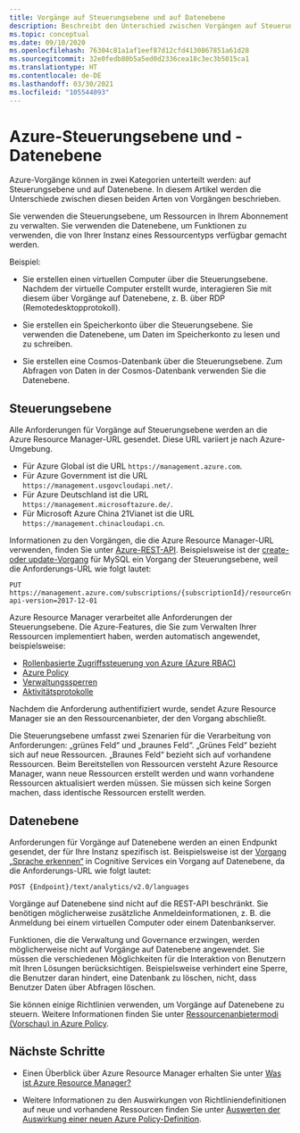 ```yaml
---
title: Vorgänge auf Steuerungsebene und auf Datenebene
description: Beschreibt den Unterschied zwischen Vorgängen auf Steuerungsebene und auf Datenebene. Vorgänge auf Steuerungsebene werden von Azure Resource Manager verarbeitet. Vorgänge auf Datenebene werden von einem Dienst verarbeitet.
ms.topic: conceptual
ms.date: 09/10/2020
ms.openlocfilehash: 76304c81a1af1eef87d12cfd4130867851a61d28
ms.sourcegitcommit: 32e0fedb80b5a5ed0d2336cea18c3ec3b5015ca1
ms.translationtype: HT
ms.contentlocale: de-DE
ms.lasthandoff: 03/30/2021
ms.locfileid: "105544093"
---
```

# <a name="azure-control-plane-and-data-plane"></a>Azure-Steuerungsebene und -Datenebene

Azure-Vorgänge können in zwei Kategorien unterteilt werden: auf Steuerungsebene und auf Datenebene. In diesem Artikel werden die Unterschiede zwischen diesen beiden Arten von Vorgängen beschrieben.

Sie verwenden die Steuerungsebene, um Ressourcen in Ihrem Abonnement zu verwalten. Sie verwenden die Datenebene, um Funktionen zu verwenden, die von Ihrer Instanz eines Ressourcentyps verfügbar gemacht werden.

Beispiel:

* Sie erstellen einen virtuellen Computer über die Steuerungsebene. Nachdem der virtuelle Computer erstellt wurde, interagieren Sie mit diesem über Vorgänge auf Datenebene, z. B. über RDP (Remotedesktopprotokoll).

* Sie erstellen ein Speicherkonto über die Steuerungsebene. Sie verwenden die Datenebene, um Daten im Speicherkonto zu lesen und zu schreiben.

* Sie erstellen eine Cosmos-Datenbank über die Steuerungsebene. Zum Abfragen von Daten in der Cosmos-Datenbank verwenden Sie die Datenebene.

## <a name="control-plane"></a>Steuerungsebene

Alle Anforderungen für Vorgänge auf Steuerungsebene werden an die Azure Resource Manager-URL gesendet. Diese URL variiert je nach Azure-Umgebung.

* Für Azure Global ist die URL `https://management.azure.com`.
* Für Azure Government ist die URL `https://management.usgovcloudapi.net/`.
* Für Azure Deutschland ist die URL `https://management.microsoftazure.de/`.
* Für Microsoft Azure China 21Vianet ist die URL `https://management.chinacloudapi.cn`.

Informationen zu den Vorgängen, die die Azure Resource Manager-URL verwenden, finden Sie unter [Azure-REST-API](/rest/api/azure/). Beispielsweise ist der [create- oder update-Vorgang](/rest/api/mysql/databases/createorupdate) für MySQL ein Vorgang der Steuerungsebene, weil die Anforderungs-URL wie folgt lautet:

```http
PUT https://management.azure.com/subscriptions/{subscriptionId}/resourceGroups/{resourceGroupName}/providers/Microsoft.DBforMySQL/servers/{serverName}/databases/{databaseName}?api-version=2017-12-01
```

Azure Resource Manager verarbeitet alle Anforderungen der Steuerungsebene. Die Azure-Features, die Sie zum Verwalten Ihrer Ressourcen implementiert haben, werden automatisch angewendet, beispielsweise:

* [Rollenbasierte Zugriffssteuerung von Azure (Azure RBAC)](../../role-based-access-control/overview.md)
* [Azure Policy](../../governance/policy/overview.md)
* [Verwaltungssperren](lock-resources.md)
* [Aktivitätsprotokolle](view-activity-logs.md)

Nachdem die Anforderung authentifiziert wurde, sendet Azure Resource Manager sie an den Ressourcenanbieter, der den Vorgang abschließt.

Die Steuerungsebene umfasst zwei Szenarien für die Verarbeitung von Anforderungen: „grünes Feld“ und „braunes Feld“. „Grünes Feld“ bezieht sich auf neue Ressourcen. „Braunes Feld“ bezieht sich auf vorhandene Ressourcen. Beim Bereitstellen von Ressourcen versteht Azure Resource Manager, wann neue Ressourcen erstellt werden und wann vorhandene Ressourcen aktualisiert werden müssen. Sie müssen sich keine Sorgen machen, dass identische Ressourcen erstellt werden.

## <a name="data-plane"></a>Datenebene

Anforderungen für Vorgänge auf Datenebene werden an einen Endpunkt gesendet, der für Ihre Instanz spezifisch ist. Beispielsweise ist der [Vorgang „Sprache erkennen“](/azure/cognitive-services/text-analytics/how-tos/text-analytics-how-to-language-detection) in Cognitive Services ein Vorgang auf Datenebene, da die Anforderungs-URL wie folgt lautet:

```http
POST {Endpoint}/text/analytics/v2.0/languages
```

Vorgänge auf Datenebene sind nicht auf die REST-API beschränkt. Sie benötigen möglicherweise zusätzliche Anmeldeinformationen, z. B. die Anmeldung bei einem virtuellen Computer oder einem Datenbankserver.

Funktionen, die die Verwaltung und Governance erzwingen, werden möglicherweise nicht auf Vorgänge auf Datenebene angewendet. Sie müssen die verschiedenen Möglichkeiten für die Interaktion von Benutzern mit Ihren Lösungen berücksichtigen. Beispielsweise verhindert eine Sperre, die Benutzer daran hindert, eine Datenbank zu löschen, nicht, dass Benutzer Daten über Abfragen löschen.

Sie können einige Richtlinien verwenden, um Vorgänge auf Datenebene zu steuern. Weitere Informationen finden Sie unter [Ressourcenanbietermodi (Vorschau) in Azure Policy](../../governance/policy/concepts/definition-structure.md#resource-provider-modes).

## <a name="next-steps"></a>Nächste Schritte

* Einen Überblick über Azure Resource Manager erhalten Sie unter [Was ist Azure Resource Manager?](overview.md)

* Weitere Informationen zu den Auswirkungen von Richtliniendefinitionen auf neue und vorhandene Ressourcen finden Sie unter [Auswerten der Auswirkung einer neuen Azure Policy-Definition](../../governance/policy/concepts/evaluate-impact.md).
